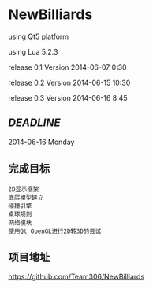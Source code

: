 # NewBilliards

using Qt5 platform

using Lua 5.2.3

release 0.1 Version 2014-06-07 0:30

release 0.2 Version 2014-06-15 10:30

release 0.3 Version 2014-06-16 8:45

## *DEADLINE*
2014-06-16 Monday

## 完成目标
	2D显示框架
	底层模型建立
	碰撞引擎
	桌球规则
	网络模块
	使用Qt OpenGL进行2D转3D的尝试

## 项目地址
https://github.com/Team306/NewBilliards
